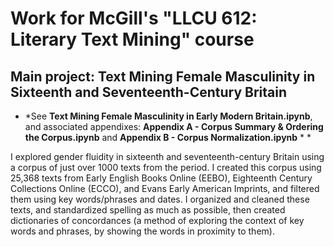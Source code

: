 # Work for McGill's "LLCU 612: Literary Text Mining" course

## Main project: Text Mining Female Masculinity in Sixteenth and Seventeenth-Century Britain
* *See **Text Mining Female Masculinity in Early Modern Britain.ipynb**, and associated appendixes: **Appendix A - Corpus Summary & Ordering the Corpus.ipynb** and **Appendix B - Corpus Normalization.ipynb** * * 

I explored gender fluidity in sixteenth and seventeenth-century Britain using a corpus of just over 1000 texts from the period. I created this corpus using 25,368 texts from Early English Books Online (EEBO), Eighteenth Century Collections Online (ECCO), and Evans Early American Imprints, and filtered them using key words/phrases and dates. I organized and cleaned these texts, and standardized spelling as much as possible, then created dictionaries of concordances (a method of exploring the context of key words and phrases, by showing the words in proximity to them).
